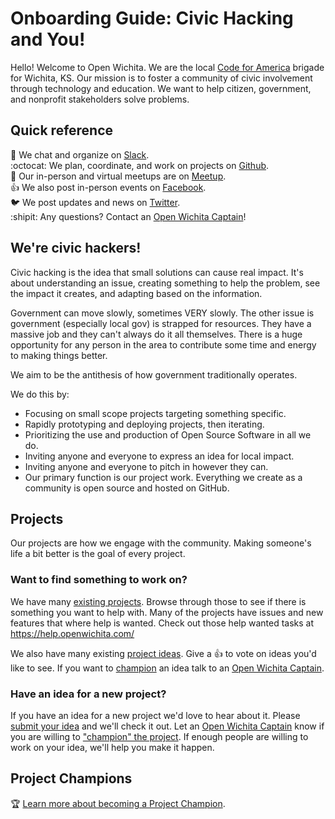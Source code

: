 # Onboarding Guide: Civic Hacking and You!
Hello! Welcome to Open Wichita. We are the local [Code for America](https://codeforamerica.org) brigade for Wichita, KS. Our mission is to foster a community of civic involvement through technology and education. We want to help citizen, government, and nonprofit stakeholders solve problems.

## Quick reference
:speech_balloon: We chat and organize on [Slack](https://openwichita.slack.com).  
:octocat: We plan, coordinate, and work on projects on [Github](https://github.com/openwichita).  
:calendar: Our in-person and virtual meetups are on [Meetup](https://www.meetup.com/openwichita/).  
:thumbsup: We also post in-person events on [Facebook](https://www.facebook.com/openwichita/).  
:bird: We post updates and news on [Twitter](https://www.twitter.com/openwichita).  
:shipit: Any questions? Contact an [Open Wichita Captain](https://github.com/openwichita/docs/blob/master/captains.md#roster)!

## We're civic hackers!
Civic hacking is the idea that small solutions can cause real impact. It's about understanding an issue, creating something to help the problem, see the impact it creates, and adapting based on the information.

Government can move slowly, sometimes VERY slowly. The other issue is government (especially local gov) is strapped for resources. They have a massive job and they can't always do it all themselves. There is a huge opportunity for any person in the area to contribute some time and energy to making things better.

We aim to be the antithesis of how government traditionally operates.

We do this by:
* Focusing on small scope projects targeting something specific.
* Rapidly prototyping and deploying projects, then iterating.
* Prioritizing the use and production of Open Source Software in all we do.
* Inviting anyone and everyone to express an idea for local impact.
* Inviting anyone and everyone to pitch in however they can.
* Our primary function is our project work. Everything we create as a community is open source and hosted on GitHub.

## Projects
Our projects are how we engage with the community. Making someone's life a bit better is the goal of every project.

### Want to find something to work on?
We have many [existing projects](https://github.com/openwichita). Browse through those to see if there is something you want to help with. Many of the projects have issues and new features that where help is wanted. Check out those help wanted tasks at https://help.openwichita.com/

We also have many existing [project ideas](https://github.com/openwichita/project-ideas/issues). Give a :thumbsup: to vote on ideas you'd like to see. If you want to [champion](#project-champions) an idea talk to an [Open Wichita Captain](https://github.com/openwichita/docs/blob/master/captains.md#roster).

### Have an idea for a new project?
If you have an idea for a new project we'd love to hear about it. Please [submit your idea](https://github.com/openwichita/project-ideas/issues/new) and we'll check it out. Let an [Open Wichita Captain](https://github.com/openwichita/docs/blob/master/captains.md#roster) know if you are willing to ["champion" the project](#project-champions). If enough people are willing to work on your idea, we'll help you make it happen.

## Project Champions
:trophy: [Learn more about becoming a Project Champion](https://github.com/openwichita/docs/blob/master/project-champions.md).
